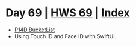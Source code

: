 # Day 69 | [HWS 69](https://www.hackingwithswift.com/100/swiftui/69) | [Index](https://github.com/JulesMoorhouse/100DaysOfSwiftUI/blob/main/README.md)

- [P14D BucketList](https://github.com/JulesMoorhouse/100DaysOfSwiftUI/blob/main/P14D%20BucketList/P14D%20BucketList/ContentView.swift) 
- Using Touch ID and Face ID with SwiftUI.